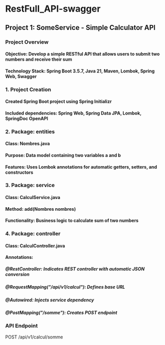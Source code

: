 # RestFull_API-swagger

## Project 1: SomeService - Simple Calculator API
### Project Overview
  #### Objective: Develop a simple RESTful API that allows users to submit two numbers and receive their sum
   #### Technology Stack: Spring Boot 3.5.7, Java 21, Maven, Lombok, Spring Web, Swagger
### 1. Project Creation
   #### Created Spring Boot project using Spring Initializr
   #### Included dependencies: Spring Web, Spring Data JPA, Lombok, SpringDoc OpenAPI
### 2. Package: entities
   #### Class: Nombres.java
   #### Purpose: Data model containing two variables a and b
   #### Features: Uses Lombok annotations for automatic getters, setters, and constructors
### 3. Package: service
   #### Class: CalculService.java
   #### Method: add(Nombres nombres)
   #### Functionality: Business logic to calculate sum of two numbers
### 4. Package: controller
   #### Class: CalculController.java
   #### Annotations:
   ##### @RestController: Indicates REST controller with automatic JSON conversion
   ##### @RequestMapping("/api/v1/calcul"): Defines base URL
   ##### @Autowired: Injects service dependency
   ##### @PostMapping("/somme"): Creates POST endpoint
### API Endpoint
   POST /api/v1/calcul/somme
